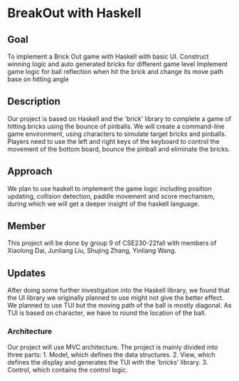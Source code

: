 # BreakOut with Haskell

## Goal

To implement a Brick Out game with Haskell with basic UI.
Construct winning logic and auto generated bricks for different game level 
Implement game logic for ball reflection when hit the brick and change its move path base on hitting angle 

## Description

Our project is based on Haskell and the 'brick' library to complete a game of hitting bricks using the bounce of pinballs. We will create a command-line game environment, using characters to simulate target bricks and pinballs. Players need to use the left and right keys of the keyboard to control the movement of the bottom board, bounce the pinball and eliminate the bricks.

## Approach

We plan to use haskell to implement the game logic including position updating, collision detection, paddle movement and score mechanism, during which we will get a deeper insight of the haskell language.

## Member

This project will be done by group 9 of CSE230-22fall with members of Xiaolong Dai, Junliang Liu, Shujing Zhang, Yinliang Wang.

## Updates

After doing some further investigation into the Haskell library, we found that the UI library we originally planned to use might not give the better effect. We planned to use TUI but the moving path of the ball is mostly diagonal. As TUI is based on character, we have to round the location of the ball. 

### Architecture

Our project will use MVC architecture. The project is mainly divided into three parts: 1. Model, which defines the data structures. 2. View, which defines the display and generates the TUI with the 'bricks' library. 3. Control, which contains the control logic.
